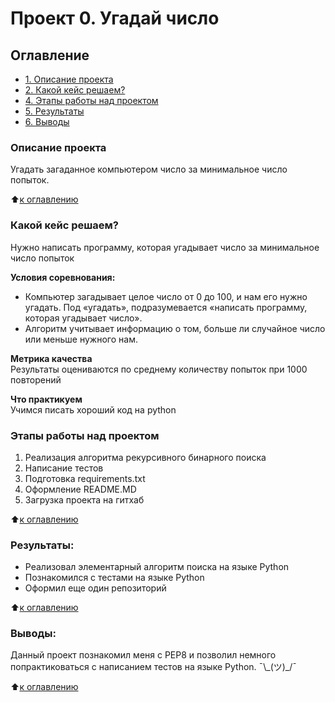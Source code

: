 # Проект 0. Угадай число

## Оглавление  
- [1. Описание проекта](#Описание-проекта)
- [2. Какой кейс решаем?](#Какой-кейс-решаем)
- [4. Этапы работы над проектом](#Этапы-работы-над-проектом)
- [5. Результаты](#Результаты)
- [6. Выводы](#Выводы)

### Описание проекта    
Угадать загаданное компьютером число за минимальное число попыток.

:arrow_up:[к оглавлению](#Проект-0-Угадай-число)


### Какой кейс решаем?    
Нужно написать программу, которая угадывает число за минимальное число попыток

**Условия соревнования:**  
- Компьютер загадывает целое число от 0 до 100, и нам его нужно угадать. Под «угадать», подразумевается «написать программу, которая угадывает число».
- Алгоритм учитывает информацию о том, больше ли случайное число или меньше нужного нам.

**Метрика качества**     
Результаты оцениваются по среднему количеству попыток при 1000 повторений

**Что практикуем**     
Учимся писать хороший код на python


### Этапы работы над проектом  
1. Реализация алгоритма рекурсивного бинарного поиска
2. Написание тестов
3. Подготовка requirements.txt
4. Оформление README.MD
5. Загрузка проекта на гитхаб

:arrow_up:[к оглавлению](#Проект-0-Угадай-число)


### Результаты:  
- Реализовал элементарный алгоритм поиска на языке Python
- Познакомился с тестами на языке Python
- Оформил еще один репозиторий

:arrow_up:[к оглавлению](#Проект-0-Угадай-число)


### Выводы:
Данный проект познакомил меня с PEP8 и позволил немного попрактиковаться с написанием тестов на языке Python.
¯\\\_(ツ)\_/¯

:arrow_up:[к оглавлению](#Проект-0-Угадай-число)
